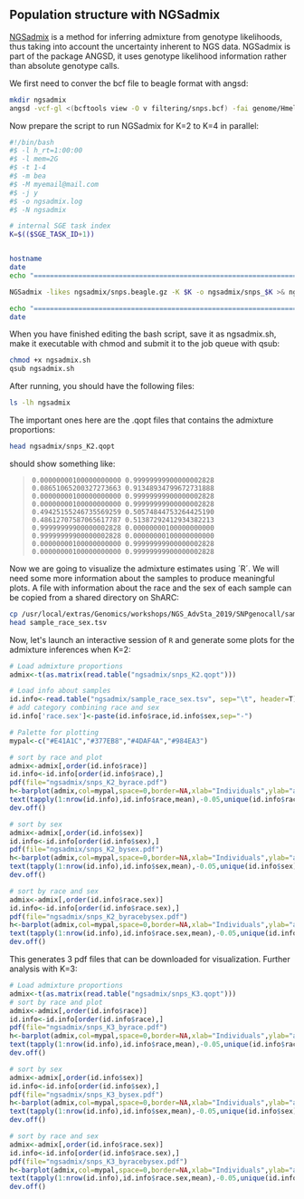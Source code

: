 ## Population structure with NGSadmix

[NGSadmix](http://www.popgen.dk/software/index.php/NgsAdmix) is a method for inferring admixture from genotype likelihoods, thus taking into account the uncertainty inherent to NGS data. NGSadmix is part of the package ANGSD, it uses genotype likelihood information rather than absolute genotype calls. 

We first need to conver the bcf file to beagle format with angsd:
```bash
mkdir ngsadmix
angsd -vcf-gl <(bcftools view -O v filtering/snps.bcf) -fai genome/Hmel2.fa.fai -doMaf 3 -nInd 32 -domajorminor 1 -doglf 2 -out ngsadmix/snps
```

Now prepare the script to run NGSadmix for K=2 to K=4 in parallel:

```bash
#!/bin/bash
#$ -l h_rt=1:00:00
#$ -l mem=2G
#$ -t 1-4
#$ -m bea
#$ -M myemail@mail.com
#$ -j y
#$ -o ngsadmix.log
#$ -N ngsadmix

# internal SGE task index
K=$(($SGE_TASK_ID+1))


hostname
date
echo "=============================================================================="

NGSadmix -likes ngsadmix/snps.beagle.gz -K $K -o ngsadmix/snps_$K >& ngsadmix/snps_$K.sclog

echo "=============================================================================="
date
```
When you have finished editing the bash script, save it as ngsadmix.sh, make it executable with chmod and submit it to the job queue with qsub:
```bash
chmod +x ngsadmix.sh
qsub ngsadmix.sh
```
After running, you should have the following files: 
```bash
ls -lh ngsadmix
```
The important ones here are the .qopt files that contains the admixture proportions:
```bash
head ngsadmix/snps_K2.qopt
```
should show something like:
>``0.00000000100000000000 0.99999999900000002828 ``<br>
>``0.08651065200327273663 0.91348934799672731888 ``<br>
>``0.00000000100000000000 0.99999999900000002828 ``<br>
>``0.00000000100000000000 0.99999999900000002828 ``<br>
>``0.49425155246735569259 0.50574844753264425190 ``<br>
>``0.48612707587065617787 0.51387292412934382213 ``<br>
>``0.99999999900000002828 0.00000000100000000000 ``<br>
>``0.99999999900000002828 0.00000000100000000000 ``<br>
>``0.00000000100000000000 0.99999999900000002828 ``<br>
>``0.00000000100000000000 0.99999999900000002828 ``<br>


Now we are going to visualize the admixture estimates using ´R´. We will need some more information about the samples to produce meaningful plots. A file with information about the race and the sex of each sample can be copied from a shared directory on ShARC:
```bash
cp /usr/local/extras/Genomics/workshops/NGS_AdvSta_2019/SNPgenocall/sample_race_sex.tsv ngsadmix/ 
head sample_race_sex.tsv
```
Now, let's launch an interactive session of ``R`` and generate some plots for the admixture inferences when K=2:

```R
# Load admixture proportions
admix<-t(as.matrix(read.table("ngsadmix/snps_K2.qopt")))

# Load info about samples
id.info<-read.table("ngsadmix/sample_race_sex.tsv", sep="\t", header=T)
# add category combining race and sex
id.info['race.sex']<-paste(id.info$race,id.info$sex,sep="-")

# Palette for plotting
mypal<-c("#E41A1C","#377EB8","#4DAF4A","#984EA3")

# sort by race and plot
admix<-admix[,order(id.info$race)]
id.info<-id.info[order(id.info$race),]
pdf(file="ngsadmix/snps_K2_byrace.pdf")
h<-barplot(admix,col=mypal,space=0,border=NA,xlab="Individuals",ylab="admixture")
text(tapply(1:nrow(id.info),id.info$race,mean),-0.05,unique(id.info$race),xpd=T)
dev.off()

# sort by sex
admix<-admix[,order(id.info$sex)]
id.info<-id.info[order(id.info$sex),]
pdf(file="ngsadmix/snps_K2_bysex.pdf")
h<-barplot(admix,col=mypal,space=0,border=NA,xlab="Individuals",ylab="admixture")
text(tapply(1:nrow(id.info),id.info$sex,mean),-0.05,unique(id.info$sex),xpd=T)
dev.off()

# sort by race and sex
admix<-admix[,order(id.info$race.sex)]
id.info<-id.info[order(id.info$race.sex),]
pdf(file="ngsadmix/snps_K2_byracebysex.pdf")
h<-barplot(admix,col=mypal,space=0,border=NA,xlab="Individuals",ylab="admixture")
text(tapply(1:nrow(id.info),id.info$race.sex,mean),-0.05,unique(id.info$race.sex),xpd=T)
dev.off()
```

This generates 3 pdf files that can be downloaded for visualization. Further analysis with K=3:

```R
# Load admixture proportions
admix<-t(as.matrix(read.table("ngsadmix/snps_K3.qopt")))
# sort by race and plot
admix<-admix[,order(id.info$race)]
id.info<-id.info[order(id.info$race),]
pdf(file="ngsadmix/snps_K3_byrace.pdf")
h<-barplot(admix,col=mypal,space=0,border=NA,xlab="Individuals",ylab="admixture")
text(tapply(1:nrow(id.info),id.info$race,mean),-0.05,unique(id.info$race),xpd=T)
dev.off()

# sort by sex
admix<-admix[,order(id.info$sex)]
id.info<-id.info[order(id.info$sex),]
pdf(file="ngsadmix/snps_K3_bysex.pdf")
h<-barplot(admix,col=mypal,space=0,border=NA,xlab="Individuals",ylab="admixture")
text(tapply(1:nrow(id.info),id.info$sex,mean),-0.05,unique(id.info$sex),xpd=T)
dev.off()

# sort by race and sex
admix<-admix[,order(id.info$race.sex)]
id.info<-id.info[order(id.info$race.sex),]
pdf(file="ngsadmix/snps_K3_byracebysex.pdf")
h<-barplot(admix,col=mypal,space=0,border=NA,xlab="Individuals",ylab="admixture")
text(tapply(1:nrow(id.info),id.info$race.sex,mean),-0.05,unique(id.info$race.sex),xpd=T)
dev.off()
```
